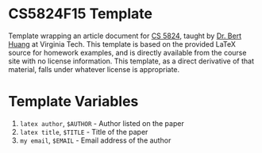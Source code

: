 # CS5824F15 Template

Template wrapping an article document for [CS 5824](http://courses.cs.vt.edu/cs5824/), taught by [Dr. Bert Huang](http://people.cs.vt.edu/~bhuang/Bert_Huang/Home.html) at Virginia Tech. This template is based on the provided LaTeX source for homework examples, and is directly available from the course site with no license information. This template, as a direct derivative of that material, falls under whatever license is appropriate.

# Template Variables

1. `latex author`, `$AUTHOR` - Author listed on the paper
2. `latex title`, `$TITLE` - Title of the paper
3. `my email`, `$EMAIL` - Email address of the author